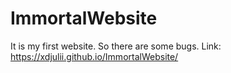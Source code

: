 # ImmortalWebsite
It is my first website. So there are some bugs.
Link: https://xdjulii.github.io/ImmortalWebsite/
